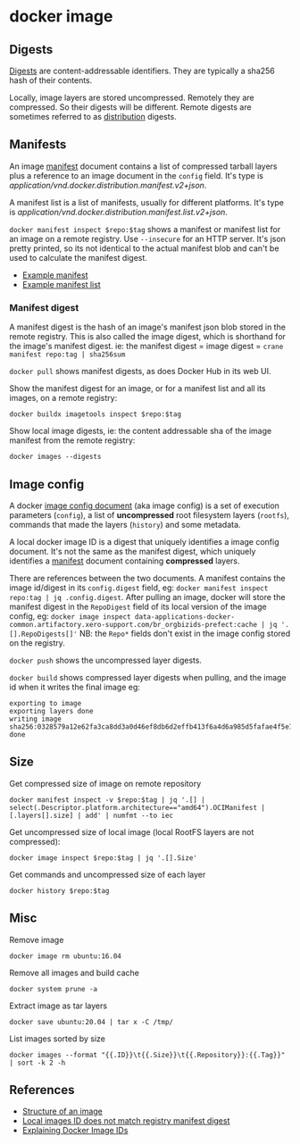 # docker image

## Digests

[Digests](https://github.com/opencontainers/image-spec/blob/main/descriptor.md#digests) are content-addressable identifiers. They are typically a sha256 hash of their contents.

Locally, image layers are stored uncompressed. Remotely they are compressed. So their digests will be different. Remote digests are sometimes referred to as [distribution](https://github.com/opencontainers/distribution-spec) digests.

## Manifests

An image [manifest](https://github.com/opencontainers/image-spec/blob/main/manifest.md) document contains a list of compressed tarball layers plus a reference to an image document in the `config` field. It's type is _application/vnd.docker.distribution.manifest.v2+json_.

A manifest list is a list of manifests, usually for different platforms. It's type is _application/vnd.docker.distribution.manifest.list.v2+json_.

`docker manifest inspect $repo:$tag` shows a manifest or manifest list for an image on a remote registry. Use `--insecure` for an HTTP server. It's json pretty printed, so its not identical to the actual manifest blob and can't be used to calculate the manifest digest.

- [Example manifest](https://docs.docker.com/engine/reference/commandline/manifest/#inspect-an-images-manifest-object)
- [Example manifest list](https://docs.docker.com/engine/reference/commandline/manifest/#inspect-a-manifest-list)

### Manifest digest

A manifest digest is the hash of an image's manifest json blob stored in the remote registry. This is also called the image digest, which is shorthand for the image's manifest digest. ie: the manifest digest = image digest = `crane manifest repo:tag | sha256sum`

`docker pull` shows manifest digests, as does Docker Hub in its web UI.

Show the manifest digest for an image, or for a manifest list and all its images, on a remote registry:

```
docker buildx imagetools inspect $repo:$tag
```

Show local image digests, ie: the content addressable sha of the image manifest from the remote registry:

```
docker images --digests
```

## Image config

A docker [image config document](https://github.com/moby/moby/tree/master/image/spec) (aka image config) is a set of execution parameters (`config`), a list of **uncompressed** root filesystem layers (`rootfs`), commands that made the layers (`history`) and some metadata.

A local docker image ID is a digest that uniquely identifies a image config document. It's not the same as the manifest digest, which uniquely identifies a [manifest](https://github.com/opencontainers/image-spec/blob/main/manifest.md) document containing **compressed** layers.

There are references between the two documents. A manifest contains the image id/digest in its `config.digest` field, eg: `docker manifest inspect repo:tag | jq .config.digest`. After pulling an image, docker will store the manifest digest in the `RepoDigest` field of its local version of the image config, eg: `docker image inspect data-applications-docker-common.artifactory.xero-support.com/br_orgbizids-prefect:cache | jq '.[].RepoDigests[]'` NB: the `Repo*` fields don't exist in the image config stored on the registry.

`docker push` shows the uncompressed layer digests.

`docker build` shows compressed layer digests when pulling, and the image id when it writes the final image eg:

```
exporting to image
exporting layers done
writing image sha256:0328579a12e62fa3ca8dd3a0d46ef8db6d2effb413f6a4d6a985d5fafae4f5e1 done
```

## Size

Get compressed size of image on remote repository

```shell
docker manifest inspect -v $repo:$tag | jq '.[] | select(.Descriptor.platform.architecture=="amd64").OCIManifest | [.layers[].size] | add' | numfmt --to iec
```

Get uncompressed size of local image (local RootFS layers are not compressed):

```shell
docker image inspect $repo:$tag | jq '.[].Size'
```

Get commands and uncompressed size of each layer

```shell
docker history $repo:$tag
```

## Misc

Remove image

```
docker image rm ubuntu:16.04
```

Remove all images and build cache

```
docker system prune -a
```

Extract image as tar layers

```
docker save ubuntu:20.04 | tar x -C /tmp/
```

List images sorted by size

```
docker images --format "{{.ID}}\t{{.Size}}\t{{.Repository}}:{{.Tag}}" | sort -k 2 -h
```

## References

- [Structure of an image](https://cloud.google.com/kubernetes-engine/docs/archive/using-container-images#structure_of_an_image)
- [Local images ID does not match registry manifest digest](https://github.com/distribution/distribution/issues/1662#issuecomment-213079540)
- [Explaining Docker Image IDs](https://windsock.io/explaining-docker-image-ids/)
